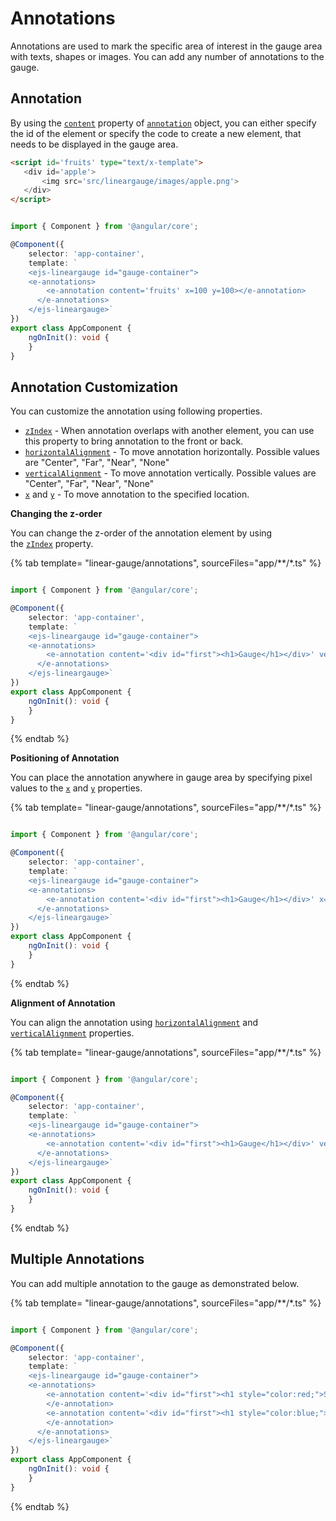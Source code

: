 # Annotations

<!-- markdownlint-disable MD013 -->

Annotations are used to mark the specific area of interest in the gauge area with texts, shapes or images. You can add any number of annotations to the gauge.

## Annotation

By using the [`content`](../api/linear-gauge/annotation/#content-string) property of [`annotation`](../api/linear-gauge/annotation) object, you can either specify the id of the element or specify the code to create a new element, that needs to be displayed in the gauge area.

<!-- markdownlint-disable MD036 -->

 ```html
<script id='fruits' type="text/x-template">
    <div id='apple'>
        <img src='src/lineargauge/images/apple.png'>
    </div>
</script>

```

```typescript

import { Component } from '@angular/core';

@Component({
    selector: 'app-container',
    template: `
    <ejs-lineargauge id="gauge-container">
    <e-annotations>
        <e-annotation content='fruits' x=100 y=100></e-annotation>
      </e-annotations>
    </ejs-lineargauge>`
})
export class AppComponent {
    ngOnInit(): void {
    }
}

```

## Annotation Customization

You can customize the annotation using following properties.

* [`zIndex`](../api/linear-gauge/annotation/#zindex-string) - When annotation overlaps with another element, you can use this property to bring annotation to the front or back.
* [`horizontalAlignment`](../api/linear-gauge/annotation#horizontalalignment-string) - To move annotation horizontally. Possible values are "Center", "Far", "Near", "None"
* [`verticalAlignment`](../api/linear-gauge/annotation#verticalalignment-string) - To move annotation vertically. Possible values are "Center", "Far", "Near", "None"
* [`x`](../api/linear-gauge/annotation/#x-number) and [`y`](../api/linear-gauge/annotation/#y-number) - To move annotation to the specified location.

**Changing the z-order**

You can change the z-order of the annotation element by using the [`zIndex`](../api/linear-gauge/annotation/#zindex-string) property.

{% tab template= "linear-gauge/annotations", sourceFiles="app/**/*.ts" %}

```typescript

import { Component } from '@angular/core';

@Component({
    selector: 'app-container',
    template: `
    <ejs-lineargauge id="gauge-container">
    <e-annotations>
        <e-annotation content='<div id="first"><h1>Gauge</h1></div>' verticalAlignment="Center" horizontalAlignment='Center' zIndex='-1'></e-annotation>
      </e-annotations>
    </ejs-lineargauge>`
})
export class AppComponent {
    ngOnInit(): void {
    }
}

```

{% endtab %}

<!-- markdownlint-disable MD036 -->

**Positioning of Annotation**

You can place the annotation anywhere in gauge area by specifying pixel values to the [`x`](../api/linear-gauge/annotation/#x-number) and [`y`](../api/linear-gauge/annotation/#y-number) properties.

{% tab template= "linear-gauge/annotations", sourceFiles="app/**/*.ts" %}

```typescript

import { Component } from '@angular/core';

@Component({
    selector: 'app-container',
    template: `
    <ejs-lineargauge id="gauge-container">
    <e-annotations>
        <e-annotation content='<div id="first"><h1>Gauge</h1></div>' x=100 y=100></e-annotation>
      </e-annotations>
    </ejs-lineargauge>`
})
export class AppComponent {
    ngOnInit(): void {
    }
}

```

{% endtab %}

<!-- markdownlint-disable MD036 -->

**Alignment of Annotation**

You can align the annotation using [`horizontalAlignment`](../api/linear-gauge/annotation/#horizontalalignment-string) and [`verticalAlignment`](../api/linear-gauge/annotation/#verticalalignment-string) properties.

{% tab template= "linear-gauge/annotations", sourceFiles="app/**/*.ts" %}

```typescript

import { Component } from '@angular/core';

@Component({
    selector: 'app-container',
    template: `
    <ejs-lineargauge id="gauge-container">
    <e-annotations>
        <e-annotation content='<div id="first"><h1>Gauge</h1></div>' verticalAlignment="Center" horizontalAlignment='Center'></e-annotation>
      </e-annotations>
    </ejs-lineargauge>`
})
export class AppComponent {
    ngOnInit(): void {
    }
}

```

{% endtab %}

## Multiple Annotations

You can add multiple annotation to the gauge as demonstrated below.

{% tab template= "linear-gauge/annotations", sourceFiles="app/**/*.ts" %}

```typescript

import { Component } from '@angular/core';

@Component({
    selector: 'app-container',
    template: `
    <ejs-lineargauge id="gauge-container">
    <e-annotations>
        <e-annotation content='<div id="first"><h1 style="color:red;">Speed</h1></div>' verticalAlignment="Near" horizontalAlignment='Center' x=100 y=150>
        </e-annotation>
        <e-annotation content='<div id="first"><h1 style="color:blue;">Meter</h1></div>' verticalAlignment="Center" horizontalAlignment='Center' x=-100 y=-100>
        </e-annotation>
      </e-annotations>
    </ejs-lineargauge>`
})
export class AppComponent {
    ngOnInit(): void {
    }
}

```

{% endtab %}